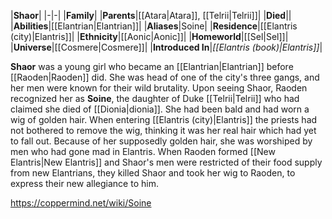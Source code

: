 |**Shaor**|
|-|-|
|**Family**|
|**Parents**|[[Atara\|Atara]], [[Telrii\|Telrii]]|
|**Died**||
|**Abilities**|[[Elantrian\|Elantrian]]|
|**Aliases**|Soine|
|**Residence**|[[Elantris (city)\|Elantris]]|
|**Ethnicity**|[[Aonic\|Aonic]]|
|**Homeworld**|[[Sel\|Sel]]|
|**Universe**|[[Cosmere\|Cosmere]]|
|**Introduced In**|*[[Elantris (book)\|Elantris]]*|

**Shaor** was a young girl who became an [[Elantrian\|Elantrian]] before [[Raoden\|Raoden]] did. She was head of one of the city's three gangs, and her men were known for their wild brutality.
Upon seeing Shaor, Raoden recognized her as **Soine**, the daughter of Duke [[Telrii\|Telrii]] who had claimed she died of [[Dionia\|dionia]]. She had been bald and had worn a wig of golden hair. When entering [[Elantris (city)\|Elantris]] the priests had not bothered to remove the wig, thinking it was her real hair which had yet to fall out. Because of her supposedly golden hair, she was worshiped by men who had gone mad in Elantris.
When Raoden formed [[New Elantris\|New Elantris]] and Shaor's men were restricted of their food supply from new Elantrians, they killed Shaor and took her wig to Raoden, to express their new allegiance to him.



https://coppermind.net/wiki/Soine